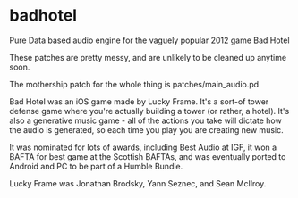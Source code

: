 # badhotel
Pure Data based audio engine for the vaguely popular 2012 game Bad Hotel

These patches are pretty messy, and are unlikely to be cleaned up anytime soon.

The mothership patch for the whole thing is patches/main_audio.pd

Bad Hotel was an iOS game made by Lucky Frame. It's a sort-of tower defense game where you're actually building a tower (or rather, a hotel).
It's also a generative music game - all of the actions you take will dictate how the audio is generated, so each time you play you are creating new music.

It was nominated for lots of awards, including Best Audio at IGF, it won a BAFTA for best game at the Scottish BAFTAs, and was eventually ported to Android and PC to be part of a Humble Bundle.

Lucky Frame was Jonathan Brodsky, Yann Seznec, and Sean McIlroy.
